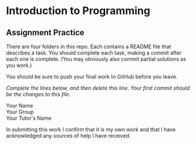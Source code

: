 # Introduction to Programming

## Assignment Practice

There are four folders in this repo. Each contains a README file that describes a task. You should complete each task, making a commit after each one is complete. (You may obviously also commit partial solutions as you work.)

You should be sure to push your final work to GitHub before you leave.

*Complete the lines below, and then delete this line. Your first commit should be the changes to this file.*

Your Name\
Your Group\
Your Tutor's Name

In submitting this work I confirm that it is my own work and that I have acknowledged any sources of help I have received.
